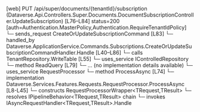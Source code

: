 [web] PUT /api/super/documents/{tenantId}/subscription  (Dataverse.Api.Controllers.Super.Documents.DocumentSubscriptionController.UpdateSubscription)  [L76–L84] status=200 [auth=Authentication.MasterPolicy,Authentication.RequireTenantIdPolicy]
  └─ sends_request CreateOrUpdateSubscriptionCommand [L83]
    └─ handled_by Dataverse.ApplicationService.Commands.Subscriptions.CreateOrUpdateSubscriptionCommandHandler.Handle [L40–L86]
      └─ calls TenantRepository.WriteTable [L55]
      └─ uses_service IControlledRepository<DocumentStore>
        └─ method ReadQuery [L79]
          └─ ... (no implementation details available)
      └─ uses_service RequestProcessor
        └─ method ProcessAsync [L74]
          └─ implementation Dataverse.Services.Features.Requests.RequestProcessor.ProcessAsync [L8-L45]
            └─ constructs RequestProcessorWrapper<TRequest,TResult>
            └─ resolves IPipelineBehavior<TRequest,TResult> chain
            └─ invokes IAsyncRequestHandler<TRequest,TResult>.Handle

